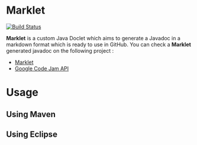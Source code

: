 # Marklet

[![Build Status](https://travis-ci.org/Faylixe/marklet.svg)](https://travis-ci.org/Faylixe/marklet)

**Marklet** is a custom Java Doclet which aims to generate a Javadoc in a markdown format which is ready to use in GitHub. You can check a **Marklet** generated javadoc on the following project :

* [Marklet](https://github.com/Faylixe/market/tree/master/javadoc/fr/faylixe/marklet)
* [Google Code Jam API](https://github.com/Faylixe/googlecodejam-client/tree/master/javadoc/fr/faylixe/googlecodejam/client)

# Usage

## Using Maven

## Using Eclipse
